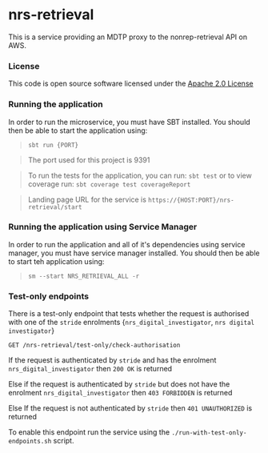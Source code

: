 # nrs-retrieval

This is a service providing an MDTP proxy to the nonrep-retrieval API on AWS.

### License

This code is open source software licensed under the [Apache 2.0 License]("http://www.apache.org/licenses/LICENSE-2.0.html")


### Running the application

In order to run the microservice, you must have SBT installed. You should then be able to start the application using:

> ```sbt run {PORT}```

> The port used for this project is 9391

> To run the tests for the application, you can run: ```sbt test```
> or to view coverage run: ```sbt coverage test coverageReport```

> Landing page URL for the service is ```https://{HOST:PORT}/nrs-retrieval/start```

### Running the application using Service Manager

In order to run the application and all of it's dependencies using service manager, you must have service manager installed.
You should then be able to start teh application using:

> ```sm --start NRS_RETRIEVAL_ALL -r```

### Test-only endpoints

There is a test-only endpoint that tests whether the request is authorised with one of the `stride` enrolments 
{`nrs_digital_investigator`, `nrs digital investigator`}

`GET /nrs-retrieval/test-only/check-authorisation`

If the request is authenticated by `stride` and has the enrolment `nrs_digital_investigator` then `200 OK` is returned

Else if the request is authenticated by `stride` but does not have the enrolment `nrs_digital_investigator` then `403 FORBIDDEN` is returned

Else If the request is not authenticated by `stride` then `401 UNAUTHORIZED` is returned

To enable this endpoint run the service using the `./run-with-test-only-endpoints.sh` script.
